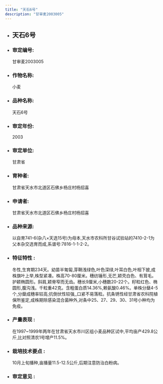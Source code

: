 ```yaml
---
title: "天石6号"
description: "甘审麦2003005"
---
```

* ## 天石6号
* ###  审定编号:  
   甘审麦2003005

*  ### 作物名称:  
   小麦

*   ###  品种名称: 
    天石6号

*   ### 审定年份: 
    2003

*   ### 审定单位:  
    甘肃省

*   ### 育种者:  
    甘肃省天水市北道区石佛乡杨庄村杨招喜

*   ### 申请者:  
    甘肃省天水市北道区石佛乡杨庄村杨招喜

*   ### 品种来源:  
    以自育741-6(杂八×天选15号)为母本,天水市农科所甘谷试验站的7410-2-1为父本杂交选育而成,系谱号:7816-1-1-2-2。

*   ### 特征特性 : 
    冬性,生育期234天。幼苗半匍匐,芽鞘浅绿色,叶色深绿,叶耳白色,叶相下披,成株旗叶上举,株型紧凑。株高70-80厘米。穗纺锤形,无芒,颖壳白色、有茸毛。护颖椭圆形。斜肩,颖脊窄而无齿。穗长9厘米,小穗数20-22个。籽粒红色、椭圆形,腹沟浅。千粒重42克。含粗蛋白质14.36%,赖氨酸0.46%。单株分蘖4-5个,分蘖成穗率较高;抗倒伏性较强,,口紧不易落粒。抗条锈性经甘肃省农科院植保所鉴定,成株期除感染混合菌种外,对条中25、27、29、30、31号小种均为免疫。

*   ### 产量表现 : 
    在1997~1999年两年在甘肃省天水市川区组小麦品种区试中,平均亩产429.8公斤,比对照清农1号增产11.5%。

*   ### 栽培技术要点 : 
    10月上旬播种,亩播量11.5-12.5公斤,后期注意防治白粉病。

*   ### 审定意见 : 
    
